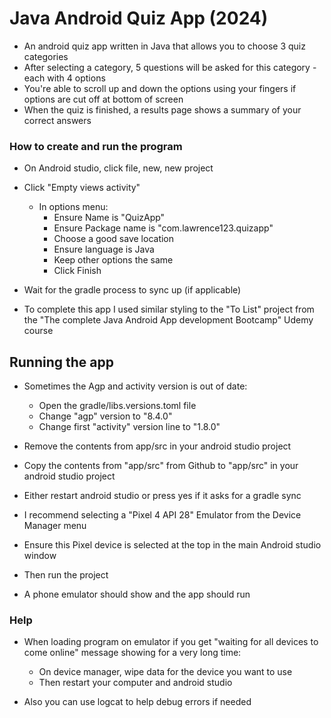 # Java Android Quiz App (2024)

* An android quiz app written in Java that allows you to choose 3 quiz categories
* After selecting a category, 5 questions will be asked for this category - each with 4 options
* You're able to scroll up and down the options using your fingers if options are cut off at bottom of screen
* When the quiz is finished, a results page shows a summary of your correct answers

### How to create and run the program
* On Android studio, click file, new, new project
* Click "Empty views activity"
    * In options menu:
        * Ensure Name is "QuizApp"
		* Ensure Package name is "com.lawrence123.quizapp"
		* Choose a good save location
		* Ensure language is Java
		* Keep other options the same
		* Click Finish
		
* Wait for the gradle process to sync up (if applicable)
* To complete this app I used similar styling to the "To List" project from the "The complete Java Android App development Bootcamp" Udemy course

## Running the app

* Sometimes the Agp and activity version is out of date:
    * Open the gradle/libs.versions.toml file
	* Change "agp" version to "8.4.0"
	* Change first "activity" version line to "1.8.0"

* Remove the contents from app/src in your android studio project
	
* Copy the contents from "app/src" from Github to "app/src" in your android studio project

* Either restart android studio or press yes if it asks for a gradle sync

* I recommend selecting a "Pixel 4 API 28" Emulator from the Device Manager menu

* Ensure this Pixel device is selected at the top in the main Android studio window

* Then run the project

* A phone emulator should show and the app should run

### Help

* When loading program on emulator if you get "waiting for all devices to come online" message showing for a very long time:
    * On device manager, wipe data for the device you want to use
	* Then restart your computer and android studio

* Also you can use logcat to help debug errors if needed